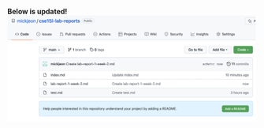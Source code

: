 **Below is updated!**
![Github_page_screenshot](https://github.com/mickjeon/cse15l-lab-reports/blob/ee60423d1f54ecec2204cba0e471c57cf34a1e72/github.png)

